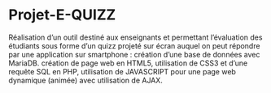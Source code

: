 # Projet-E-QUIZZ

Réalisation d’un outil destiné aux enseignants et permettant l’évaluation
des étudiants sous forme d’un quizz projeté sur écran auquel on peut répondre par une
application sur smartphone : création d’une base de données avec MariaDB. création de
page web en HTML5, utilisation de CSS3 et d’une requête SQL en PHP, utilisation de
JAVASCRIPT pour une page web dynamique (animée) avec utilisation de AJAX.
